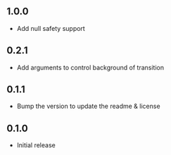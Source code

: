 ## 1.0.0

* Add null safety support

## 0.2.1

* Add arguments to control background of transition

## 0.1.1

* Bump the version to update the readme & license

## 0.1.0

* Initial release
